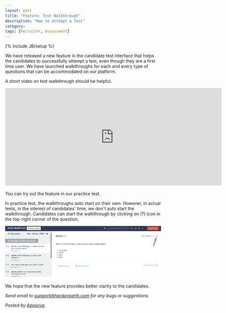 ```yaml
---
layout: post
title: "Feature: Test Walkthrough"
description: "How to attempt a Test"
category:
tags: [Recruiter, Assessment]
---
```

{% include JB/setup %}

We have released a new feature in the candidate test interface that helps the candidates to successfully attempt a test, even though they are a first time user. We have launched walkthroughs for each and every type of questions that can be accommodated on our platform.

A short video on test walkthrough should be helpful.

<iframe width="700" height="315" src="https://www.youtube.com/embed/IFq5aHZyA5E" frameborder="0" allowfullscreen></iframe>



You can try out the feature in our practice test.

In practice test, the walkthroughs auto start on their own. However, in actual tests, in the interest of candidates' time, we don't auto start the walkthrough. Candidates can start the walkthrough by clicking on (?) icon in the top-right corner of the question.

<img src="/images/test_walkthrough.png" />

We hope that the new feature provides better clarity to the candidates.

*Send email to [support@hackerearth.com](mailto:support@hackerearth.com) for any bugs or suggestions.*

*Posted by [Apoorva](http://hck.re/apoorva).*